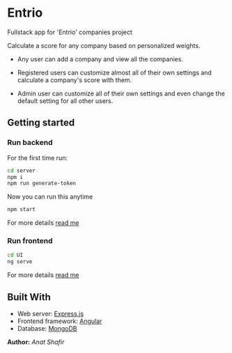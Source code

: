# Entrio

Fullstack app for 'Entrio' companies project

Calculate a score for any company based on personalized weights.

 - Any user can add a company and view all the companies. 

 - Registered users can customize almost all of their own settings and calculate a company's score with them.

 - Admin user can customize all of their own settings and even change the default setting for all other users.


## Getting started

### Run backend

For the first time run:

   ```bash
   cd server
   npm i
   npm run generate-token
   ```

Now you can run this anytime

   ```bash
   npm start
   ```

For more details [read me](./server/README.md)

### Run frontend

   ```bash
   cd UI
   ng serve
   ```

For more details [read me](./UI/README.md)

## Built With

- Web server: [Express.js](https://expressjs.com)
- Frontend framework: [Angular](https://angular.io/)
- Database: [MongoDB](https://www.mongodb.com/)

**Author:** *Anat Shafir*